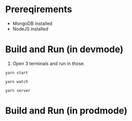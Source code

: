 # Prereqirements
- MongoDB installed
- NodeJS installed

# Build and Run (in devmode)
1. Open 3 terminals and run in those.

```yarn start```

```yarn watch```

```yarn server ```

# Build and Run (in prodmode)
